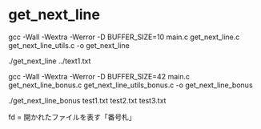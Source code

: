 # get_next_line

gcc -Wall -Wextra -Werror -D BUFFER_SIZE=10 main.c get_next_line.c get_next_line_utils.c -o get_next_line

./get_next_line ../text1.txt

gcc -Wall -Wextra -Werror -D BUFFER_SIZE=42 main.c get_next_line_bonus.c get_next_line_utils_bonus.c -o get_next_line_bonus

./get_next_line_bonus test1.txt test2.txt test3.txt


fd = 開かれたファイルを表す「番号札」